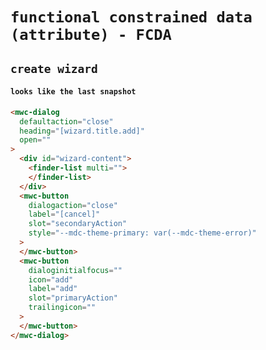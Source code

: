# `functional constrained data (attribute) - FCDA`

## `create wizard`

####   `looks like the last snapshot`

```html
<mwc-dialog
  defaultaction="close"
  heading="[wizard.title.add]"
  open=""
>
  <div id="wizard-content">
    <finder-list multi="">
    </finder-list>
  </div>
  <mwc-button
    dialogaction="close"
    label="[cancel]"
    slot="secondaryAction"
    style="--mdc-theme-primary: var(--mdc-theme-error)"
  >
  </mwc-button>
  <mwc-button
    dialoginitialfocus=""
    icon="add"
    label="add"
    slot="primaryAction"
    trailingicon=""
  >
  </mwc-button>
</mwc-dialog>

```

